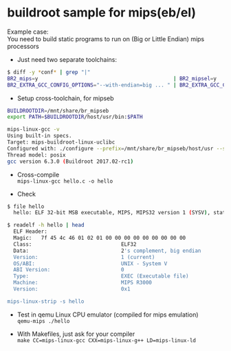 # buildroot sample for mips(eb/el)

Example case:  
You need to build static programs to run on (Big or Little Endian) mips processors  

* Just need two separate toolchains:
```sh
$ diff -y *conf* | grep "|"  
BR2_mips=y                                            | BR2_mipsel=y  
BR2_EXTRA_GCC_CONFIG_OPTIONS="--with-endian=big ... " | BR2_EXTRA_GCC_CONFIG_OPTIONS="--with-endian=little ... "  
```

* Setup cross-toolchain, for mipseb  
```sh
BUILDROOTDIR=/mnt/share/br_mipseb  
export PATH=$BUILDROOTDIR/host/usr/bin:$PATH  

mips-linux-gcc -v  
Using built-in specs.  
Target: mips-buildroot-linux-uclibc  
Configured with: ./configure --prefix=/mnt/share/br_mipseb/host/usr --sysconfdir=/mnt/share/br_mipseb/host/etc --enable-static --target=mips-buildroot-linux-uclibc --with-sysroot=/mnt/share/br_mipseb/host/usr/mips-buildroot-linux-uclibc/sysroot --disable-__cxa_atexit --with-gnu-ld --disable-libssp --disable-multilib --with-gmp=/mnt/share/br_mipseb/host/usr --with-mpc=/mnt/share/br_mipseb/host/usr --with-mpfr=/mnt/share/br_mipseb/host/usr --with-pkgversion='Buildroot 2017.02-rc1' --with-bugurl=http://bugs.buildroot.net/ --disable-libquadmath --disable-libsanitizer --enable-tls --disable-libmudflap --enable-threads --without-isl --without-cloog --with-float=soft --disable-decimal-float --with-arch=mips32 --with-abi=32 --enable-languages=c,c++ --with-build-time-tools=/mnt/share/br_mipseb/host/usr/mips-buildroot-linux-uclibc/bin --disable-shared --disable-libcilkrts --disable-libgomp --with-endian=big --disable-libquadmath --disable-multilib --disable-shared --disable-gprof --disable-__cxa_atexit --disable-lto --enable-languages=c,c++ --disable-libssp --disable-libatomic  
Thread model: posix  
gcc version 6.3.0 (Buildroot 2017.02-rc1)  
```

* Cross-compile  
`mips-linux-gcc hello.c -o hello`  

* Check  
```sh
$ file hello  
  hello: ELF 32-bit MSB executable, MIPS, MIPS32 version 1 (SYSV), statically linked, not stripped  

$ readelf -h hello | head  
  ELF Header:  
  Magic:   7f 45 4c 46 01 02 01 00 00 00 00 00 00 00 00 00  
  Class:                             ELF32  
  Data:                              2's complement, big endian  
  Version:                           1 (current)  
  OS/ABI:                            UNIX - System V  
  ABI Version:                       0  
  Type:                              EXEC (Executable file)  
  Machine:                           MIPS R3000  
  Version:                           0x1  

mips-linux-strip -s hello  
```

* Test in qemu Linux CPU emulator (compiled for mips emulation)  
`qemu-mips ./hello`  

* With Makefiles, just ask for your compiler  
`make CC=mips-linux-gcc CXX=mips-linux-g++ LD=mips-linux-ld`  
